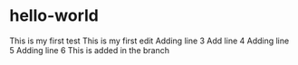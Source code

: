 # hello-world
This is my first test
This is my first edit
Adding line 3
Add line 4
Adding line 5
Adding line 6
This is added in the branch
